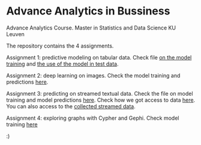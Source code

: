 # Advance Analytics in Bussiness

Advance Analytics Course. Master in Statistics and Data Science KU Leuven

The repository contains the 4 assignments. 

Assignment 1:  predictive modeling on tabular data. Check file [on the model training](assignment1_model_training_c.ipynb) and [the use of the model in test data](assignment1_model_training_c.ipynb). 

Assignment 2: deep learning on images. Check the model training and predictions [here](Assignment2_code.ipynb). 

Assignment 3: predicting on streamed textual data. Check the file on model training and model predictions [here](assignment_3_model_streamed.ipynb). Check how we got access to data [here](assignment_3_getting_data_c.ipynb). You can also access to the [collected streamed data](data_streamed.zip). 

Assignment 4: exploring graphs with Cypher and Gephi. Check model training [here](file)

:)

